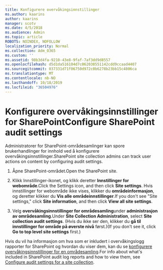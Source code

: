 ```yaml
---
title: Konfigurere overvåkingsinnstillinger
ms.author: kaarins
author: kaarins
manager: scotv
ms.date: 4/5/2018
ms.audience: Admin
ms.topic: article
ROBOTS: NOINDEX, NOFOLLOW
localization_priority: Normal
ms.collection: Adm_O365
ms.custom: ''
ms.assetid: 98b3d4fa-9210-43e8-9faf-7af3dd9d8557
ms.openlocfilehash: d5d1da516104d7c062038551142cdd9ccaad4407
ms.sourcegitcommit: 037331d71f06750d972c0b6278b23bb15c4806ca
ms.translationtype: MT
ms.contentlocale: nb-NO
ms.lasthandoff: 10/18/2019
ms.locfileid: "36504976"
---
```

# <a name="configure-sharepoint-audit-settings"></a><span data-ttu-id="ba9df-102">Konfigurere overvåkingsinnstillinger for SharePoint</span><span class="sxs-lookup"><span data-stu-id="ba9df-102">Configure SharePoint audit settings</span></span>

<span data-ttu-id="ba9df-103">Administratorer for SharePoint-områdesamlinger kan spore brukerhandlinger for innhold ved å konfigurere overvåkingsinnstillinger.</span><span class="sxs-lookup"><span data-stu-id="ba9df-103">SharePoint site collection admins can track user actions on content by configuring audit settings.</span></span>
  
1. <span data-ttu-id="ba9df-104">Åpne SharePoint-området.</span><span class="sxs-lookup"><span data-stu-id="ba9df-104">Open the SharePoint site.</span></span>
    
2. <span data-ttu-id="ba9df-105">Klikk Innstillinger-ikonet, og klikk deretter **Innstillinger for webområde**.</span><span class="sxs-lookup"><span data-stu-id="ba9df-105">Click the Settings icon, and then click **Site settings**.</span></span> <span data-ttu-id="ba9df-106">Hvis innstillinger for webområde ikke vises, klikker du **områdeinformasjon**, og deretter klikker du **Vis alle områdeinnstillinger**.</span><span class="sxs-lookup"><span data-stu-id="ba9df-106">If you don't see "Site settings," click **Site information**, and then click **View all site settings**.</span></span>
    
3. <span data-ttu-id="ba9df-107">Velg **overvåkingsinnstillinger for områdesamling**under **administrasjon av områdesamling**.</span><span class="sxs-lookup"><span data-stu-id="ba9df-107">Under **Site Collection Administration**, select **Site collection audit settings**.</span></span> <span data-ttu-id="ba9df-108">(Hvis du ikke ser den, klikker du **gå til innstillinger for område på øverste nivå** først.)</span><span class="sxs-lookup"><span data-stu-id="ba9df-108">(If you don't see it, click **Go to top level site settings** first.)</span></span> 
    
<span data-ttu-id="ba9df-109">Hvis du vil ha informasjon om hva som er inkludert i overvåkingslogg rapporter for SharePoint og hvordan du viser dem, kan du se [konfigurere overvåkingsinnstillinger for en områdesamling](https://go.microsoft.com/fwlink/?linkid=404050).</span><span class="sxs-lookup"><span data-stu-id="ba9df-109">For info about what's included in SharePoint audit log reports and how to view them, see [Configure audit settings for a site collection](https://go.microsoft.com/fwlink/?linkid=404050).</span></span>
  


